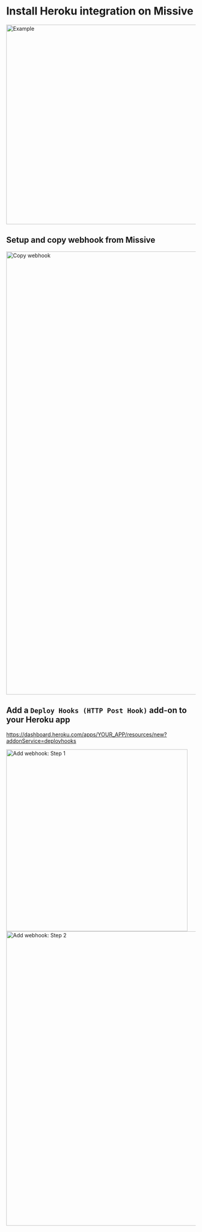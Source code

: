 # Install Heroku integration on Missive
<img width="529" alt="Example" src="https://raw.githubusercontent.com/missive/missive-webhooks/master/docs/integrations/heroku/example.png">

## Setup and copy webhook from Missive
<img width="1174" alt="Copy webhook" src="https://raw.githubusercontent.com/missive/missive-webhooks/master/docs/integrations/heroku/copy-webhook.png">

## Add a `Deploy Hooks (HTTP Post Hook)` add-on to your Heroku app
https://dashboard.heroku.com/apps/YOUR_APP/resources/new?addonService=deployhooks

<img width="482" alt="Add webhook: Step 1" src="https://raw.githubusercontent.com/missive/missive-webhooks/master/docs/integrations/heroku/add-webhook-1.png">
<img width="780" alt="Add webhook: Step 2" src="https://raw.githubusercontent.com/missive/missive-webhooks/master/docs/integrations/heroku/add-webhook-2.png">
